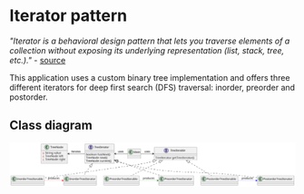 # Iterator pattern

*"Iterator is a behavioral design pattern that lets you traverse elements of a collection without exposing its underlying representation (list, stack, tree, etc.)."* - [source](https://refactoring.guru/design-patterns/iterator)

This application uses a custom binary tree implementation and offers three different iterators for deep first search (DFS) traversal: inorder, preorder and postorder.

## Class diagram

![class-diagram](class-diagram.svg)
